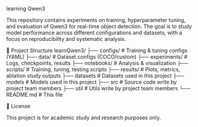 learning Qwen3 

This repository contains experiments on training, hyperparameter tuning, and evaluation of Qwen3 for real-time object detection. The goal is to study model performance across different configurations and datasets, with a focus on reproducibility and systematic analysis.

📂 Project Structure
learnQwen3/
├── configs/            # Training & tuning configs (YAML)
├── data/               # Dataset configs (COCO/custom)
├── experiments/        # Logs, checkpoints, results
├── notebooks/          # Analysis & visualization
├── scripts/            # Training, tuning, testing scripts
├── results/            # Plots, metrics, ablation study outputs
├── datasets            # Datasets used in this project
├── models              # Models used in this project
├── src                 # Source code write by project team members
├── util                # Utils write by project team members
└── README.md           # This file



📜 License

This project is for academic study and research purposes only.